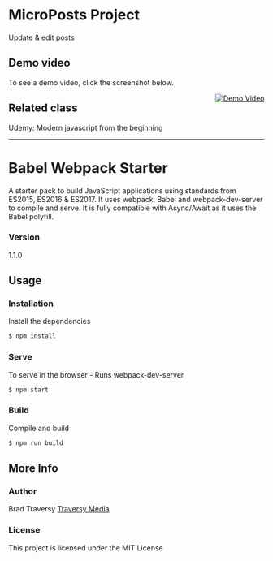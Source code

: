 # MicroPosts Project 
Update & edit posts


## Demo video 
To see a demo video, click the screenshot below.

<a style="float:right" href="http://youtu.be/Gn-rLjZcfxM?hd=1" target="_blank">
  <img alt="Demo Video" src="https://i.ibb.co/zVxQw2X/micro-Posts.png" />
</a>

## Related class
Udemy: Modern javascript from the beginning

<hr>

# Babel Webpack Starter

A starter pack to build JavaScript applications using standards from ES2015, ES2016 & ES2017. It uses webpack, Babel and webpack-dev-server to compile and serve. It is fully compatible with Async/Await as it uses the Babel polyfill.

### Version
1.1.0

## Usage

### Installation

Install the dependencies

```sh
$ npm install
```

### Serve
To serve in the browser  - Runs webpack-dev-server

```sh
$ npm start
```

### Build
Compile and build

```sh
$ npm run build
```

## More Info

### Author

Brad Traversy
[Traversy Media](http://www.traversymedia.com)

### License

This project is licensed under the MIT License
